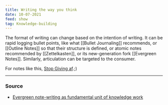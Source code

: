 ```yaml
---
title: Writing the way you think
date: 10-07-2021
feed: show
tag: Knowledge-building
---
```


The format of writing can change based on the intention of writing. It can be rapid logging bullet points, like what [[Bullet Journaling]] recommends, or [[Outline Notes]] so that their structure is defined, or atomic notes recommended by [[Zettelkasten]], or its new-generation fork [[Evergreen Notes]]. Similarly, articulation can be targeted to the consumer. 

For notes like this, [Stop Giving af](https://joelhooks.com/on-writing-more).;)

---
### Source
- [Evergreen note-writing as fundamental unit of knowledge work](https://notes.andymatuschak.org/z3SjnvsB5aR2ddsycyXofbYR7fCxo7RmKW2be)